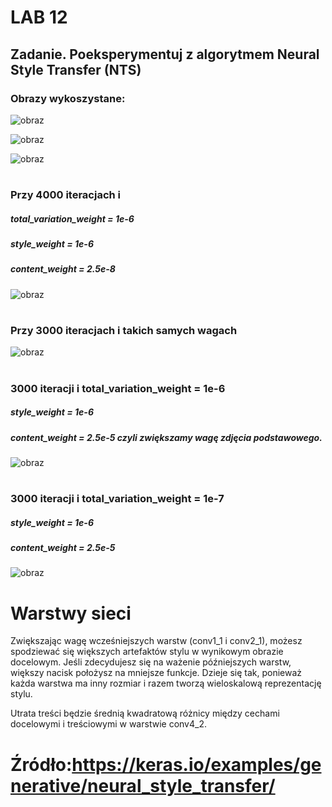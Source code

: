 # LAB 12
## Zadanie. Poeksperymentuj z algorytmem Neural Style Transfer (NTS)
### Obrazy wykoszystane:
![obraz](https://user-images.githubusercontent.com/38810840/150690057-19a64beb-c7e2-475e-aada-135eaf1ab87e.png)

![obraz](https://user-images.githubusercontent.com/38810840/150690269-c784578e-2b2f-4494-8261-4e0d09d6cd4d.png)

![obraz](https://user-images.githubusercontent.com/38810840/150691755-78c39330-dbce-4719-a04c-633ac39ec973.png)

#
### Przy 4000 iteracjach i 
##### total_variation_weight = 1e-6
##### style_weight = 1e-6
##### content_weight = 2.5e-8

![obraz](https://user-images.githubusercontent.com/38810840/150690187-ffb20f25-3a69-4253-9cb0-e98d19ed92fe.png)
#
### Przy 3000 iteracjach i takich samych wagach

![obraz](https://user-images.githubusercontent.com/38810840/150690501-19acda03-f8c4-453f-b6fa-d3a03690a93d.png)
#
### 3000 iteracji i total_variation_weight = 1e-6
##### style_weight = 1e-6
##### content_weight = 2.5e-5   czyli zwiększamy wagę zdjęcia podstawowego.

![obraz](https://user-images.githubusercontent.com/38810840/150690822-49eab7b4-e780-418b-8845-86370bd282fe.png)
#
### 3000 iteracji i total_variation_weight = 1e-7
##### style_weight = 1e-6
##### content_weight = 2.5e-5

![obraz](https://user-images.githubusercontent.com/38810840/150691543-d1f2b594-940d-483c-a12c-cbf40ba7d8e2.png)

# Warstwy sieci
Zwiększając wagę wcześniejszych warstw (conv1_1 i conv2_1), możesz spodziewać się większych artefaktów stylu w wynikowym obrazie docelowym. Jeśli zdecydujesz się na ważenie późniejszych warstw, większy nacisk położysz na mniejsze funkcje. Dzieje się tak, ponieważ każda warstwa ma inny rozmiar i razem tworzą wieloskalową reprezentację stylu.

Utrata treści będzie średnią kwadratową różnicy między cechami docelowymi i treściowymi w warstwie conv4_2. 

# Źródło:https://keras.io/examples/generative/neural_style_transfer/
